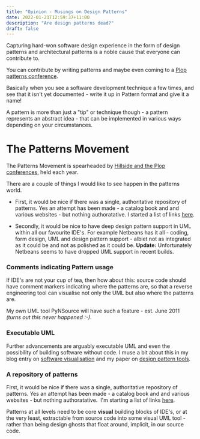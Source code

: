 ```yaml
---
title: "Opinion - Musings on Design Patterns"
date: 2022-01-21T12:59:37+11:00
description: "Are design patterns dead?"
draft: false
---
```


Capturing hard-won software design experience in the form of design patterns and
architectural patterns is a noble cause that everyone can contribute to.

You can contribute by writing patterns and maybe even coming to a [Plop patterns
conference](http://hillside.net/patterns/). 

Basically when you see a software
development technique a few times, and see that it isn't yet documented - write
it up in Pattern format and give it a name!

A pattern is more than just a "tip"
or technique though - a pattern represents an abstract idea - that can be
implemented in various ways depending on your circumstances.

# The Patterns Movement

The Patterns Movement is spearheaded by <a href="https://www.hillside.net/plop/2020/">Hillside and the Plop conferences</a>, held each year.

There are a couple of things I would like to see happen in the patterns world.

- First, it would be nice if there was a single, authoritative repository of patterns. Yes an attempt has been made - a catalog book and and various websites - but nothing authoratative. I started a list of links [here](/index.php/blog/central_repository/ "Towards a central repository of Design Patterns").

- Secondly, it would be nice to have deep design pattern support in UML within all our favourite IDE's. For example Netbeans has it all - coding, form design, UML and design pattern support - albiet not as integrated as it could be and not as polished as it could be. **Update:** Unfortunately Netbeans seems to have dropped UML support in recent builds.

### Comments indicating Pattern usage
If IDE's are not your cup of tea, then how about this: source code should have comment markers indicating where the patterns are, so that a reverse engineering tool can visualise not only the UML but also where the patterns are.

My own UML tool PyNSource will have such a feature - est. June 2011 <i>(turns out this never happened :-)</i>.

### Executable UML
Further advancements are arguably executable UML and even the possibility of building software without code.
I muse a bit about this in my blog entry on [software visualisation](/index.php/blog/visualising_software/ "Visualising Software") and my paper on [design pattern tools](/index.php/design_patterns/pattern_automation/ "Design Pattern Automation"). 

### A repository of patterns

First, it would be nice if there was a single, authoritative repository of patterns. Yes an attempt has been made - a catalog book and and various websites - but nothing authoratative.  I'm starting a list of links [here](/index.php/blog/central_repository/ "Towards a central repository of Design Patterns").

Patterns at all levels need to be core **visual** building blocks of IDE's, or at the very least, extractable from source code into some visual UML tool - rather than being design ghosts that float around, implicit, in our source code.
